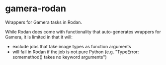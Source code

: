 # gamera-rodan
Wrappers for Gamera tasks in Rodan.

While Rodan does come with functionality that auto-generates wrappers for Gamera, it is limited in that it will:

- exclude jobs that take image types as function arguments
- will fail in Rodan if the job is not pure Python (e.g. "TypeError: somemethod() takes no keyword arguments")
